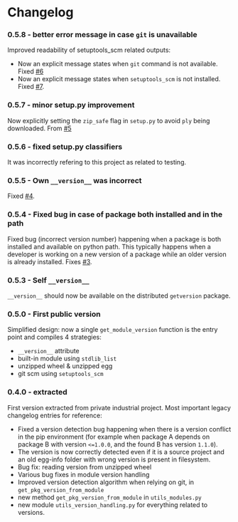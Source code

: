 # Changelog

### 0.5.8 - better error message in case `git` is unavailable

Improved readability of setuptools_scm related outputs:

 - Now an explicit message states when `git` command is not available. Fixed [#6](https://github.com/smarie/python-getversion/issues/6) 
 - Now an explicit message states when `setuptools_scm` is not installed. Fixed [#7](https://github.com/smarie/python-getversion/issues/7).

### 0.5.7 - minor setup.py improvement

Now explicitly setting the `zip_safe` flag in `setup.py` to avoid `ply` being downloaded. From [#5](https://github.com/smarie/python-getversion/pull/5) 

### 0.5.6 - fixed setup.py classifiers

It was incorrectly refering to this project as related to testing.

### 0.5.5 - Own `__version__` was incorrect

Fixed [#4](https://github.com/smarie/python-getversion/issues/4).

### 0.5.4 - Fixed bug in case of package both installed and in the path

Fixed bug (incorrect version number) happening when a package is both installed and available on python path. This typically happens when a developer is working on a new version of a package while an older version is already installed. Fixes [#3](https://github.com/smarie/python-getversion/issues/3).

### 0.5.3 - Self `__version__`

`__version__` should now be available on the distributed `getversion` package.

### 0.5.0 - First public version

Simplified design: now a single `get_module_version` function is the entry point and compiles 4 strategies:

 - `__version__` attribute
 - built-in module using `stdlib_list`
 - unzipped wheel & unzipped egg
 - git scm using `setuptools_scm`

### 0.4.0 - extracted

First version extracted from private industrial project. Most important legacy changelog entries for reference:

 * Fixed a version detection bug happening when there is a version conflict in the pip environment (for example when package A depends on package B with version `<=1.0.0`, and the found B has version `1.1.0`).
 * The version is now correctly detected even if it is a source project and an old egg-info folder with wrong version is present in filesystem.
 * Bug fix: reading version from unzipped wheel
 * Various bug fixes in module version handling
 * Improved version detection algorithm when relying on git, in `get_pkg_version_from_module`
 * new method `get_pkg_version_from_module` in `utils_modules.py`
 * new module `utils_version_handling.py` for everything related to versions.
